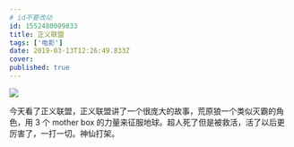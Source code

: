 ```yaml
---
# id不要改动
id: 1552480009833
title: 正义联盟
tags: ['电影']
date: 2019-03-13T12:26:49.833Z
cover:
published: true
---
```


<img src="https://pic1.zhimg.com/v2-5e7066bc522aec812a8c375d3410f575_1200x500.jpg" />

今天看了正义联盟，正义联盟讲了一个很庞大的故事，荒原狼一个类似灭霸的角色，用 3 个 mother box 的力量来征服地球。超人死了但是被救活，活了以后更厉害了，一打一切。神仙打架。
